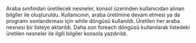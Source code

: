 Araba sınıfından üretilecek nesneler, konsol üzerinden kullanıcıdan alınan bilgiler ile oluşturuldu. Kullanıcının, araba üretimine devam etmesi ya da programı sonlandırması için while döngüsü kullanıldı. Üretilen her araba nesnesi bir listeye aktarıldı. Daha son foreach döngüsü kullanılarak listedeki üretilen nesneler ile ilgili bilgiler konsola yazdırıldı. 
